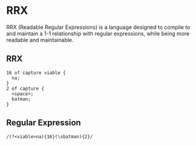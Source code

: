 # RRX

RRX (Readable Regular Expressions) is a language designed to compile to and maintain a 1-1 relationship with regular expressions, while being more readable and maintainable. 

## RRX
```
16 of capture viable {
  na;
}
2 of capture {
  <space>;
  batman;
}
```
## Regular Expression
```
/(?<viable>na){16}(\sbatman){2}/
```